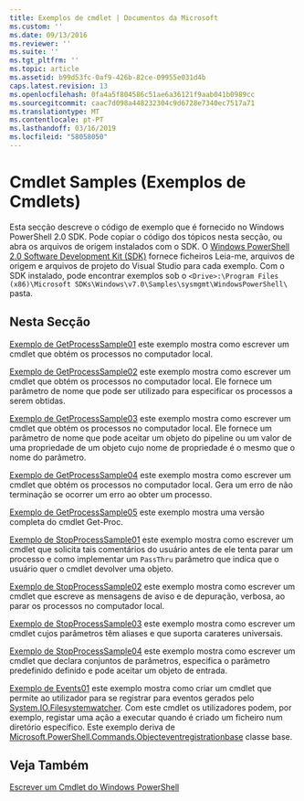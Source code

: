 ```yaml
---
title: Exemplos de cmdlet | Documentos da Microsoft
ms.custom: ''
ms.date: 09/13/2016
ms.reviewer: ''
ms.suite: ''
ms.tgt_pltfrm: ''
ms.topic: article
ms.assetid: b99d53fc-0af9-426b-82ce-09955e031d4b
caps.latest.revision: 13
ms.openlocfilehash: 0fa4a5f804586c51ae6a36121f9aab041b0989cc
ms.sourcegitcommit: caac7d098a448232304c9d6728e7340ec7517a71
ms.translationtype: MT
ms.contentlocale: pt-PT
ms.lasthandoff: 03/16/2019
ms.locfileid: "58058050"
---
```

# <a name="cmdlet-samples"></a>Cmdlet Samples (Exemplos de Cmdlets)

Esta secção descreve o código de exemplo que é fornecido no Windows PowerShell 2.0 SDK. Pode copiar o código dos tópicos nesta secção, ou abra os arquivos de origem instalados com o SDK. O [Windows PowerShell 2.0 Software Development Kit (SDK)](https://www.microsoft.com/en-us/download/details.aspx?id=2560) fornece ficheiros Leia-me, arquivos de origem e arquivos de projeto do Visual Studio para cada exemplo. Com o SDK instalado, pode encontrar exemplos sob o `<Drive>:\Program Files (x86)\Microsoft SDKs\Windows\v7.0\Samples\sysmgmt\WindowsPowerShell\` pasta.

## <a name="in-this-section"></a>Nesta Secção

[Exemplo de GetProcessSample01](./getprocesssample01-sample.md) este exemplo mostra como escrever um cmdlet que obtém os processos no computador local.

[Exemplo de GetProcessSample02](./getprocesssample02-sample.md) este exemplo mostra como escrever um cmdlet que obtém os processos no computador local. Ele fornece um parâmetro de nome que pode ser utilizado para especificar os processos a serem obtidas.

[Exemplo de GetProcessSample03](./getprocesssample03-sample.md) este exemplo mostra como escrever um cmdlet que obtém os processos no computador local. Ele fornece um parâmetro de nome que pode aceitar um objeto do pipeline ou um valor de uma propriedade de um objeto cujo nome de propriedade é o mesmo que o nome do parâmetro.

[Exemplo de GetProcessSample04](./getprocesssample04-sample.md) este exemplo mostra como escrever um cmdlet que obtém os processos no computador local. Gera um erro de não terminação se ocorrer um erro ao obter um processo.

[Exemplo de GetProcessSample05](./getprocesssample05-sample.md) este exemplo mostra uma versão completa do cmdlet Get-Proc.

[Exemplo de StopProcessSample01](./stopprocesssample01-sample.md) este exemplo mostra como escrever um cmdlet que solicita tais comentários do usuário antes de ele tenta parar um processo e como implementar um `PassThru` parâmetro que indica que o usuário quer o cmdlet devolver uma objeto.

[Exemplo de StopProcessSample02](./stopprocesssample02-sample.md) este exemplo mostra como escrever um cmdlet que escreve as mensagens de aviso e de depuração, verbosa, ao parar os processos no computador local.

[Exemplo de StopProcessSample03](./stopprocesssample03-sample.md) este exemplo mostra como escrever um cmdlet cujos parâmetros têm aliases e que suporta carateres universais.

[Exemplo de StopProcessSample04](./stopprocesssample04-sample.md) este exemplo mostra como escrever um cmdlet que declara conjuntos de parâmetros, especifica o parâmetro predefinido definido e pode aceitar um objeto de entrada.

[Exemplo de Events01](./events01-sample.md) este exemplo mostra como criar um cmdlet que permite ao utilizador para se registrar para eventos gerados pelo [System.IO.Filesystemwatcher](/dotnet/api/System.IO.FileSystemWatcher). Com este cmdlet os utilizadores podem, por exemplo, registar uma ação a executar quando é criado um ficheiro num diretório específico. Este exemplo deriva de [Microsoft.PowerShell.Commands.Objecteventregistrationbase](/dotnet/api/Microsoft.PowerShell.Commands.ObjectEventRegistrationBase) classe base.

## <a name="see-also"></a>Veja Também

[Escrever um Cmdlet do Windows PowerShell](./writing-a-windows-powershell-cmdlet.md)
